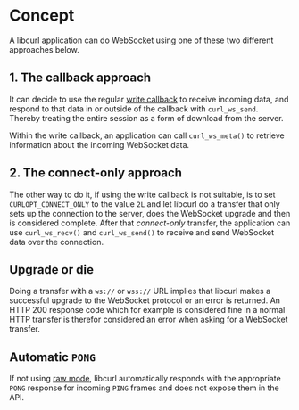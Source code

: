 # Concept

A libcurl application can do WebSocket using one of these two different
approaches below.

## 1. The callback approach

It can decide to use the regular [write callback](../../transfers/callbacks/write.md)
to receive incoming data, and respond to that data in or outside of the
callback with `curl_ws_send`. Thereby treating the entire session as a form of
download from the server.

Within the write callback, an application can call `curl_ws_meta()` to
retrieve information about the incoming WebSocket data.

## 2. The connect-only approach

The other way to do it, if using the write callback is not suitable, is to set
`CURLOPT_CONNECT_ONLY` to the value `2L` and let libcurl do a transfer that
only sets up the connection to the server, does the WebSocket upgrade and then
is considered complete. After that *connect-only* transfer, the application
can use `curl_ws_recv()` and `curl_ws_send()` to receive and send WebSocket
data over the connection.

## Upgrade or die

Doing a transfer with a `ws://` or `wss://` URL implies that libcurl makes a
successful upgrade to the WebSocket protocol or an error is returned. An HTTP
200 response code which for example is considered fine in a normal HTTP
transfer is therefor considered an error when asking for a WebSocket transfer.

## Automatic `PONG`

If not using [raw mode](options.md), libcurl automatically responds with the
appropriate `PONG` response for incoming `PING` frames and does not expose
them in the API.

